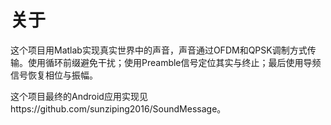 # 关于

这个项目用Matlab实现真实世界中的声音，声音通过OFDM和QPSK调制方式传输。使用循环前缀避免干扰；使用Preamble信号定位其实与终止；最后使用导频信号恢复相位与振幅。

这个项目最终的Android应用实现见https://github.com/sunziping2016/SoundMessage。

